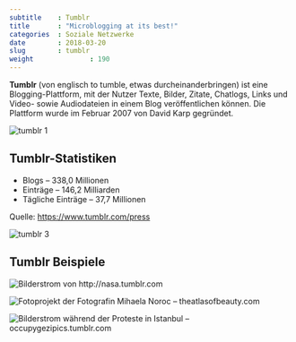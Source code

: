 ```yaml
---
subtitle    : Tumblr
title       : "Microblogging at its best!"
categories  : Soziale Netzwerke
date        : 2018-03-20
slug        : tumblr
weight              : 190
---
```

**Tumblr** (von englisch to tumble‚ etwas durcheinanderbringen) ist eine
Blogging-Plattform, mit der Nutzer Texte, Bilder, Zitate, Chatlogs,
Links und Video- sowie Audiodateien in einem Blog veröffentlichen
können. Die Plattform wurde im Februar 2007 von David Karp gegründet.

![tumblr 1](../images/tumblr-dashboard-presskit.jpg)

## Tumblr-Statistiken

* Blogs – 338,0 Millionen
* Einträge – 146,2 Milliarden
* Tägliche Einträge – 37,7 Millionen

Quelle: <https://www.tumblr.com/press>

![tumblr 3](../images/tumblr-iphone5-compose-presskit.png)

## Tumblr Beispiele

![Bilderstrom von <http://nasa.tumblr.com>](../images/tumblr-nasa.png)

![Fotoprojekt der Fotografin Mihaela Noroc –
[theatlasofbeauty.com](http://theatlasofbeauty.com/)](../images/tumblr-atlas-of-beauty.jpg)

![Bilderstrom während der Proteste in Istanbul –
[occupygezipics.tumblr.com](http://occupygezipics.tumblr.com)](../images/tumblr-occupygezi.jpg)
